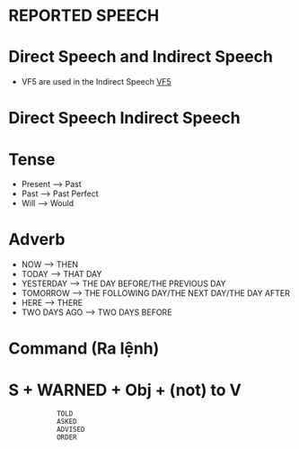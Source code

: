 # REPORTED SPEECH
# Direct Speech and Indirect Speech
- VF5 are used in the Indirect Speech
[VF5](../../Nouns/NF%20-%20NounFunction.md#L77)

# Direct Speech                         Indirect Speech
# Tense
- Present               -->             Past
- Past                  -->             Past Perfect
- Will                  -->             Would

# Adverb
- NOW                   -->             THEN
- TODAY                 -->             THAT DAY
- YESTERDAY             -->             THE DAY BEFORE/THE PREVIOUS DAY
- TOMORROW              -->             THE FOLLOWING DAY/THE NEXT DAY/THE DAY AFTER
- HERE                  -->             THERE
- TWO DAYS AGO          -->             TWO DAYS BEFORE

# Command (Ra lệnh)

# S     +       WARNED      +       Obj       +       (not) to V
                TOLD
                ASKED
                ADVISED
                ORDER